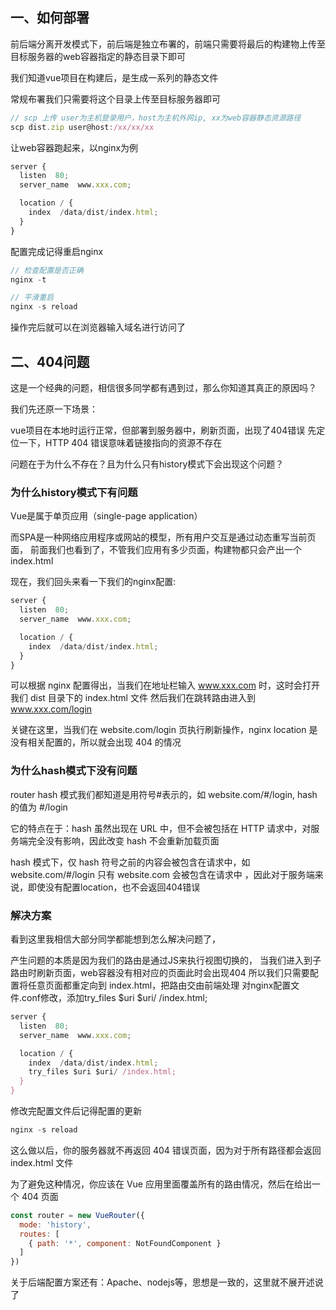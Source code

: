 ## 一、如何部署
前后端分离开发模式下，前后端是独立布署的，前端只需要将最后的构建物上传至目标服务器的web容器指定的静态目录下即可

我们知道vue项目在构建后，是生成一系列的静态文件

常规布署我们只需要将这个目录上传至目标服务器即可
```js
// scp 上传 user为主机登录用户，host为主机外网ip, xx为web容器静态资源路径
scp dist.zip user@host:/xx/xx/xx
```

让web容器跑起来，以nginx为例

```js
server {
  listen  80;
  server_name  www.xxx.com;

  location / {
    index  /data/dist/index.html;
  }
}
```

配置完成记得重启nginx
```js
// 检查配置是否正确
nginx -t 

// 平滑重启
nginx -s reload
```
操作完后就可以在浏览器输入域名进行访问了

## 二、404问题
这是一个经典的问题，相信很多同学都有遇到过，那么你知道其真正的原因吗？

我们先还原一下场景：

vue项目在本地时运行正常，但部署到服务器中，刷新页面，出现了404错误
先定位一下，HTTP 404 错误意味着链接指向的资源不存在

问题在于为什么不存在？且为什么只有history模式下会出现这个问题？

### 为什么history模式下有问题
Vue是属于单页应用（single-page application）

而SPA是一种网络应用程序或网站的模型，所有用户交互是通过动态重写当前页面，
前面我们也看到了，不管我们应用有多少页面，构建物都只会产出一个index.html

现在，我们回头来看一下我们的nginx配置:
```js
server {
  listen  80;
  server_name  www.xxx.com;

  location / {
    index  /data/dist/index.html;
  }
}
```
可以根据 nginx 配置得出，当我们在地址栏输入 www.xxx.com 时，这时会打开我们 dist 目录下的 index.html 文件
然后我们在跳转路由进入到 www.xxx.com/login

关键在这里，当我们在 website.com/login 页执行刷新操作，nginx location 是没有相关配置的，所以就会出现 404 的情况

### 为什么hash模式下没有问题
router hash 模式我们都知道是用符号#表示的，如 website.com/#/login, hash 的值为 #/login

它的特点在于：hash 虽然出现在 URL 中，但不会被包括在 HTTP 请求中，对服务端完全没有影响，因此改变 hash 不会重新加载页面

hash 模式下，仅 hash 符号之前的内容会被包含在请求中，如 website.com/#/login 只有 website.com 会被包含在请求中 ，因此对于服务端来说，即使没有配置location，也不会返回404错误

### 解决方案
看到这里我相信大部分同学都能想到怎么解决问题了，

产生问题的本质是因为我们的路由是通过JS来执行视图切换的，
当我们进入到子路由时刷新页面，web容器没有相对应的页面此时会出现404
所以我们只需要配置将任意页面都重定向到 index.html，把路由交由前端处理
对nginx配置文件.conf修改，添加try_files $uri $uri/ /index.html;

```js
server {
  listen  80;
  server_name  www.xxx.com;

  location / {
    index  /data/dist/index.html;
    try_files $uri $uri/ /index.html;
  }
}
```

修改完配置文件后记得配置的更新

```js
nginx -s reload
```

这么做以后，你的服务器就不再返回 404 错误页面，因为对于所有路径都会返回 index.html 文件

为了避免这种情况，你应该在 Vue 应用里面覆盖所有的路由情况，然后在给出一个 404 页面

```js
const router = new VueRouter({
  mode: 'history',
  routes: [
    { path: '*', component: NotFoundComponent }
  ]
})
```

关于后端配置方案还有：Apache、nodejs等，思想是一致的，这里就不展开述说了